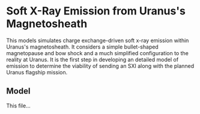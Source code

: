 # Soft X-Ray Emission from Uranus's Magnetosheath

This models simulates charge exchange-driven soft x-ray emission within Uranus's magnetosheath. It considers a simple bullet-shaped magnetopause and bow shock and a much simplified configuration to the reality at Uranus. It is the first step in developing an detailed model of emission to determine the viability of sending an SXI along with the planned Uranus flagship mission.

## Model

This file...